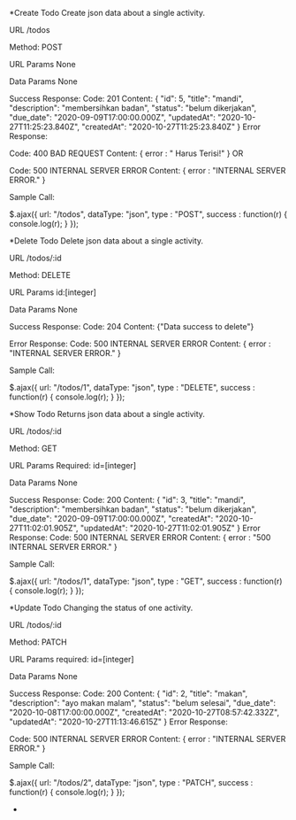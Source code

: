 *Create Todo
Create json data about a single activity.

URL
/todos

Method:
POST

URL Params
None

Data Params
None

Success Response:
Code: 201
Content: {
    "id": 5,
    "title": "mandi",
    "description": "membersihkan badan",
    "status": "belum dikerjakan",
    "due_date": "2020-09-09T17:00:00.000Z",
    "updatedAt": "2020-10-27T11:25:23.840Z",
    "createdAt": "2020-10-27T11:25:23.840Z"
}
Error Response:

Code: 400 BAD REQUEST
Content: { error : "<field> Harus Terisi!" }
OR

Code: 500 INTERNAL SERVER ERROR
Content: { error : "INTERNAL SERVER ERROR." }

Sample Call:

  $.ajax({
    url: "/todos",
    dataType: "json",
    type : "POST",
    success : function(r) {
      console.log(r);
    }
  });

*Delete Todo
Delete json data about a single activity.

URL
/todos/:id

Method:
DELETE

URL Params
id:[integer]

Data Params
None

Success Response:
Code: 204
Content: {"Data success to delete"}

Error Response:
Code: 500 INTERNAL SERVER ERROR
Content: { error : "INTERNAL SERVER ERROR." }

Sample Call:

  $.ajax({
    url: "/todos/1",
    dataType: "json",
    type : "DELETE",
    success : function(r) {
      console.log(r);
    }
  });

*Show Todo
Returns json data about a single activity.

URL
/todos/:id

Method:
GET

URL Params
Required:
id=[integer]

Data Params
None

Success Response:
Code: 200
Content: {
    "id": 3,
    "title": "mandi",
    "description": "membersihkan badan",
    "status": "belum dikerjakan",
    "due_date": "2020-09-09T17:00:00.000Z",
    "createdAt": "2020-10-27T11:02:01.905Z",
    "updatedAt": "2020-10-27T11:02:01.905Z"
}
Error Response:
Code: 500 INTERNAL SERVER ERROR
Content: { error : "500 INTERNAL SERVER ERROR." }

Sample Call:

  $.ajax({
    url: "/todos/1",
    dataType: "json",
    type : "GET",
    success : function(r) {
      console.log(r);
    }
  });

*Update Todo
Changing the status of one activity.

URL
/todos/:id

Method:
PATCH

URL Params
required:
id=[integer]

Data Params
None

Success Response:
Code: 200
Content:  {
            "id": 2,
            "title": "makan",
            "description": "ayo makan malam",
            "status": "belum selesai",
            "due_date": "2020-10-08T17:00:00.000Z",
            "createdAt": "2020-10-27T08:57:42.332Z",
            "updatedAt": "2020-10-27T11:13:46.615Z"
        }
Error Response:

Code: 500 INTERNAL SERVER ERROR
Content: { error : "INTERNAL SERVER ERROR." }

Sample Call:

  $.ajax({
    url: "/todos/2",
    dataType: "json",
    type : "PATCH",
    success : function(r) {
      console.log(r);
    }
  });

*